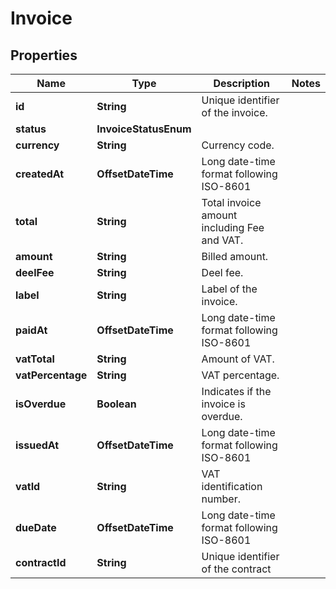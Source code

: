 

# Invoice


## Properties

| Name | Type | Description | Notes |
|------------ | ------------- | ------------- | -------------|
|**id** | **String** | Unique identifier of the invoice. |  |
|**status** | **InvoiceStatusEnum** |  |  |
|**currency** | **String** | Currency code. |  |
|**createdAt** | **OffsetDateTime** | Long date-time format following ISO-8601 |  |
|**total** | **String** | Total invoice amount including Fee and VAT. |  |
|**amount** | **String** | Billed amount. |  |
|**deelFee** | **String** | Deel fee. |  |
|**label** | **String** | Label of the invoice. |  |
|**paidAt** | **OffsetDateTime** | Long date-time format following ISO-8601 |  |
|**vatTotal** | **String** | Amount of VAT. |  |
|**vatPercentage** | **String** | VAT percentage. |  |
|**isOverdue** | **Boolean** | Indicates if the invoice is overdue. |  |
|**issuedAt** | **OffsetDateTime** | Long date-time format following ISO-8601 |  |
|**vatId** | **String** | VAT identification number. |  |
|**dueDate** | **OffsetDateTime** | Long date-time format following ISO-8601 |  |
|**contractId** | **String** | Unique identifier of the contract |  |



